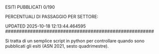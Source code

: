 ESITI PUBBLICATI 0/190 

PERCENTUALI DI PASSAGGIO PER SETTORE:

UPDATED 2025-10-18 12:13:44.464595
###################################################### 

Si tratta di un semplice script in python per controllare quando sono pubblicati gli esiti (ASN 2021, sesto quadrimestre).

